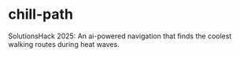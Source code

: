 # chill-path
SolutionsHack 2025: An ai-powered navigation that finds the coolest walking routes during heat waves.
